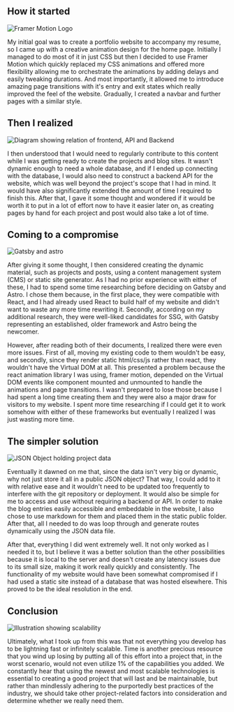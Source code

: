## How it started

![Framer Motion Logo](/blog/media/framer_motion.png)

My initial goal was to create a portfolio website to accompany my resume,
so I came up with a creative animation design for the home page.
Initially I managed to do most of it in just CSS but then I decided
to use Framer Motion which quickly replaced my CSS animations and offered
more flexibility allowing me to orchestrate the animations by adding delays
and easily tweaking durations. And most importantly, it allowed me to introduce
amazing page transitions with it's entry and exit states which really improved
the feel of the website.
Gradually, I created a navbar and further pages with a similar style.

## Then I realized

![Diagram showing relation of frontend, API and Backend](/blog/media/api_diagram.png)

I then understood that I would need to regularly contribute to this content while I was getting ready to create the projects
and blog sites. It wasn't dynamic enough to need a whole database, and if I ended up connecting with the database,
I would also need to construct a backend API for the website, which was well beyond the project's scope that I had in mind.
It would have also significantly extended the amount of time I required to finish this.
After that, I gave it some thought and wondered if it would be worth it to put in a lot of effort now to have it easier later on,
as creating pages by hand for each project and post would also take a lot of time.

## Coming to a compromise

![Gatsby and astro](/blog/media/gatsby_astro.png)

After giving it some thought, I then considered creating the dynamic material, such as projects and posts,
using a content management system (CMS) or static site generator. As I had no prior experience with either of these,
I had to spend some time researching before deciding on Gatsby and Astro.
I chose them because, in the first place, they were compatible with React,
and I had already used React to build half of my website and didn't want to waste any more time rewriting it.
Secondly, according on my additional research, they were well-liked candidates for SSG,
with Gatsby representing an established, older framework and Astro being the newcomer.

However, after reading both of their documents, I realized there were even more issues.
First of all, moving my existing code to them wouldn't be easy, and secondly, since they render static html/css/js rather than react,
they wouldn't have the Virtual DOM at all.
This presented a problem because the react animation library I was using, framer motion, depended on the Virtual DOM events
like component mounted and unmounted to handle the animations and page transitions.
I wasn't prepared to lose those because I had spent a long time creating them and they were also a major draw for visitors to my website.
I spent more time researching if I could get it to work somehow with either of these frameworks but eventually I realized
I was just wasting more time.

## The simpler solution

![JSON Object holding project data](/blog/media/gatsby_astro.png)

Eventually it dawned on me that, since the data isn't very big or dynamic, why not just store it all in a public JSON object?
That way, I could add to it with relative ease and it wouldn't need to be updated too frequently to interfere with
the git repository or deployment. It would also be simple for me to access and use without requiring a backend or API.
In order to make the blog entries easily accessible and embeddable in the website,
I also chose to use markdown for them and placed them in the static public folder.
After that, all I needed to do was loop through and generate routes dynamically using the JSON data file.

After that, everything I did went extremely well. It not only worked as I needed it to,
but I believe it was a better solution than the other possibilities because it is local to the server
and doesn't create any latency issues due to its small size, making it work really quickly and consistently.
The functionality of my website would have been somewhat compromised if I had used a static site instead of a database
that was hosted elsewhere. This proved to be the ideal resolution in the end.

## Conclusion

![Illustration showing scalability](/blog/media/scalability_illustration.png)

Ultimately, what I took up from this was that not everything you develop has to be lightning fast or infinitely scalable.
Time is another precious resource that you wind up losing by putting all of this effort into a project that, in the worst scenario,
would not even utilize 1% of the capabilities you added. We constantly hear that using the newest and most scalable technologies
is essential to creating a good project that will last and be maintainable, but rather than mindlessly adhering to the purportedly
best practices of the industry, we should take other project-related factors into consideration and determine whether we really need them.
